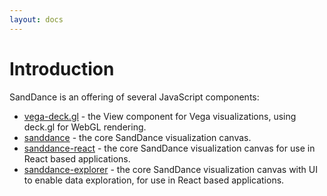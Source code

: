 ```yaml
---
layout: docs
---
```


# Introduction

SandDance is an offering of several JavaScript components:

* [vega-deck.gl](vega-deck.gl/v2) - the View component for Vega visualizations, using deck.gl for WebGL rendering.
* [sanddance](sanddance/v2) - the core SandDance visualization canvas.
* [sanddance-react](sanddance-react/v2) - the core SandDance visualization canvas for use in React based applications.
* [sanddance-explorer](sanddance-explorer/v2) - the core SandDance visualization canvas with UI to enable data exploration, for use in React based applications.

